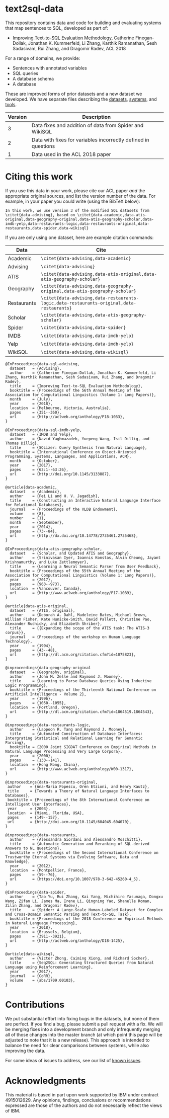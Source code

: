 # text2sql-data
This repository contains data and code for building and evaluating systems that map sentences to SQL, developed as part of:

  - [Improving Text-to-SQL Evaluation Methodology](http://aclweb.org/anthology/P18-1033),
  Catherine Finegan-Dollak, Jonathan K. Kummerfeld, Li Zhang, Karthik Ramanathan, Sesh Sadasivam, Rui Zhang, and Dragomir Radev,
  ACL 2018

For a range of domains, we provide:

- Sentences with annotated variables
- SQL queries
- A database schema
- A database

These are improved forms of prior datasets and a new dataset we developed.
We have separate files describing the [datasets](./data/), [systems](./systems/), and [tools](./tools/).

Version | Description
------- | -------------
3       | Data fixes and addition of data from Spider and WikiSQL
2       | Data with fixes for variables incorrectly defined in questions
1       | Data used in the ACL 2018 paper

# Citing this work

If you use this data in your work, please cite our ACL paper _and_ the appropriate original sources, and list the version number of the data.
For example, in your paper you could write (using the BibTeX below):

```
In this work, we use version 3 of the modified SQL datasets from \citet{data-advising}, based on \citet{data-academic,data-atis-original,data-geography-original,data-atis-geography-scholar,data-imdb-yelp,data-restaurants-logic,data-restaurants-original,data-restaurants,data-spider,data-wikisql}
```

If you are only using one dataset, here are example citation commands:

Data         | Cite
------------ | ------
Academic     | `\citet{data-advising,data-academic}`
Advising     | `\citet{data-advising}`
ATIS         | `\citet{data-advising,data-atis-original,data-atis-geography-scholar}`
Geography    | `\citet{data-advising,data-geography-original,data-atis-geography-scholar}`
Restaurants  | `\citet{data-advising,data-restaurants-logic,data-restaurants-original,data-restaurants}`
Scholar      | `\citet{data-advising,data-atis-geography-scholar}`
Spider       | `\citet{data-advising,data-spider}`
IMDB         | `\citet{data-advising,data-imdb-yelp}`
Yelp         | `\citet{data-advising,data-imdb-yelp}`
WikiSQL      | `\citet{data-advising,data-wikisql}`

```TeX
@InProceedings{data-sql-advising,
  dataset   = {Advising},
  author    = {Catherine Finegan-Dollak, Jonathan K. Kummerfeld, Li Zhang, Karthik Ramanathan, Sesh Sadasivam, Rui Zhang, and Dragomir Radev},
  title     = {Improving Text-to-SQL Evaluation Methodology},
  booktitle = {Proceedings of the 56th Annual Meeting of the Association for Computational Linguistics (Volume 1: Long Papers)},
  month     = {July},
  year      = {2018},
  location  = {Melbourne, Victoria, Australia},
  pages     = {351--360},
  url       = {http://aclweb.org/anthology/P18-1033},
}

@InProceedings{data-sql-imdb-yelp,
  dataset   = {IMDB and Yelp},
  author    = {Navid Yaghmazadeh, Yuepeng Wang, Isil Dillig, and Thomas Dillig},
  title     = {SQLizer: Query Synthesis from Natural Language},
  booktitle = {International Conference on Object-Oriented Programming, Systems, Languages, and Applications, ACM},
  month     = {October},
  year      = {2017},
  pages     = {63:1--63:26},
  url       = {http://doi.org/10.1145/3133887},
}

@article{data-academic,
  dataset   = {Academic},
  author    = {Fei Li and H. V. Jagadish},
  title     = {Constructing an Interactive Natural Language Interface for Relational Databases},
  journal   = {Proceedings of the VLDB Endowment},
  volume    = {8},
  number    = {1},
  month     = {September},
  year      = {2014},
  pages     = {73--84},
  url       = {http://dx.doi.org/10.14778/2735461.2735468},
} 

@InProceedings{data-atis-geography-scholar,
  dataset   = {Scholar, and Updated ATIS and Geography},
  author    = {Srinivasan Iyer, Ioannis Konstas, Alvin Cheung, Jayant Krishnamurthy, and Luke Zettlemoyer},
  title     = {Learning a Neural Semantic Parser from User Feedback},
  booktitle = {Proceedings of the 55th Annual Meeting of the Association for Computational Linguistics (Volume 1: Long Papers)},
  year      = {2017},
  pages     = {963--973},
  location  = {Vancouver, Canada},
  url       = {http://www.aclweb.org/anthology/P17-1089},
}

@article{data-atis-original,
  dataset   = {ATIS, original},
  author    = {Deborah A. Dahl, Madeleine Bates, Michael Brown, William Fisher, Kate Hunicke-Smith, David Pallett, Christine Pao, Alexander Rudnicky, and Elizabeth Shriber},
  title     = {{Expanding the scope of the ATIS task: The ATIS-3 corpus}},
  journal   = {Proceedings of the workshop on Human Language Technology},
  year      = {1994},
  pages     = {43--48},
  url       = {http://dl.acm.org/citation.cfm?id=1075823},
}

@inproceedings{data-geography-original
  dataset   = {Geography, original},
  author    = {John M. Zelle and Raymond J. Mooney},
  title     = {Learning to Parse Database Queries Using Inductive Logic Programming},
  booktitle = {Proceedings of the Thirteenth National Conference on Artificial Intelligence - Volume 2},
  year      = {1996},
  pages     = {1050--1055},
  location  = {Portland, Oregon},
  url       = {http://dl.acm.org/citation.cfm?id=1864519.1864543},
}

@inproceedings{data-restaurants-logic,
  author    = {Lappoon R. Tang and Raymond J. Mooney},
  title     = {Automated Construction of Database Interfaces: Intergrating Statistical and Relational Learning for Semantic Parsing},
  booktitle = {2000 Joint SIGDAT Conference on Empirical Methods in Natural Language Processing and Very Large Corpora},
  year      = {2000},
  pages     = {133--141},
  location  = {Hong Kong, China},
  url       = {http://www.aclweb.org/anthology/W00-1317},
}

@inproceedings{data-restaurants-original,
 author    = {Ana-Maria Popescu, Oren Etzioni, and Henry Kautz},
 title     = {Towards a Theory of Natural Language Interfaces to Databases},
 booktitle = {Proceedings of the 8th International Conference on Intelligent User Interfaces},
 year      = {2003},
 location  = {Miami, Florida, USA},
 pages     = {149--157},
 url       = {http://doi.acm.org/10.1145/604045.604070},
}

@inproceedings{data-restaurants,
  author    = {Alessandra Giordani and Alessandro Moschitti},
  title     = {Automatic Generation and Reranking of SQL-derived Answers to NL Questions},
  booktitle = {Proceedings of the Second International Conference on Trustworthy Eternal Systems via Evolving Software, Data and Knowledge},
  year      = {2012},
  location  = {Montpellier, France},
  pages     = {59--76},
  url       = {https://doi.org/10.1007/978-3-642-45260-4_5},
}

@InProceedings{data-spider,
  author    = {Tao Yu, Rui Zhang, Kai Yang, Michihiro Yasunaga, Dongxu Wang, Zifan Li, James Ma, Irene Li, Qingning Yao, Shanelle Roman, Zilin Zhang, and Dragomir Radev},
  title     = {Spider: A Large-Scale Human-Labeled Dataset for Complex and Cross-Domain Semantic Parsing and Text-to-SQL Task},
  booktitle = {Proceedings of the 2018 Conference on Empirical Methods in Natural Language Processing},
  year      = {2018},
  location  = {Brussels, Belgium},
  pages     = {3911--3921},
  url       = {http://aclweb.org/anthology/D18-1425},
}

@article{data-wikisql,
  author    = {Victor Zhong, Caiming Xiong, and Richard Socher},
  title     = {Seq2SQL: Generating Structured Queries from Natural Language using Reinforcement Learning},
  year      = {2017},
  journal   = {CoRR},
  volume    = {abs/1709.00103},
}
```

# Contributions

We put substantial effort into fixing bugs in the datasets, but none of them are perfect.
If you find a bug, please submit a pull request with a fix.
We will be merging fixes into a development branch and only infrequently merging all of those changes into the master branch (at which point this page will be adjusted to note that it is a new release).
This approach is intended to balance the need for clear comparisons between systems, while also improving the data.

For some ideas of issues to address, see our list of [known issues](./known-issues.md).

# Acknowledgments

This material is based in part upon work supported by IBM under contract 4915012629.
Any opinions, findings, conclusions or recommendations expressed are those of the authors and do not necessarily reflect the views of IBM.
